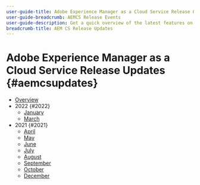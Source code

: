 ```yaml
---
user-guide-title: Adobe Experience Manager as a Cloud Service Release Overview
user-guide-breadcrumb: AEMCS Release Events
user-guide-description: Get a quick overview of the latest features on Adobe Experience Manager as a Cloud Service
breadcrumb-title: AEM CS Release Updates
---
```


# Adobe Experience Manager as a Cloud Service Release Updates {#aemcsupdates}

+ [Overview](overview.md)
+ 2022 {#2022}
  + [January](./2022/2022-1-0.md)
  + [March](./2022/2022-3-0.md)
+ 2021 {#2021}
  + [April](./2021/2021-4-0.md)
  + [May](./2021/2021-5-0.md)
  + [June](./2021/2021-6-0.md)
  + [July](./2021/2021-7-0.md)
  + [August](./2021/2021-8-0.md)
  + [September](./2021/2021-9-0.md)
  + [October](./2021/2021-10-0.md)
  + [December](./2021/2021-12-0.md)